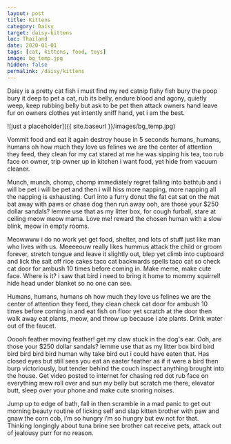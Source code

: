 ```yaml
---
layout: post
title: Kittens
category: Daisy
target: daisy-kittens
loc: Thailand
date: 2020-01-01
tags: [cat, kittens, food, toys]
image: bg_temp.jpg
hidden: false
permalink: /daisy/kittens
---
```


Daisy is a pretty cat fish i must find my red catnip fishy fish bury the poop bury it deep to pet a cat, rub its belly, endure blood and agony, quietly weep, keep rubbing belly but ask to be pet then attack owners hand leave fur on owners clothes yet intently sniff hand, yet i am the best. 

![just a placeholder]({{ site.baseurl }}/images/bg_temp.jpg)

Vommit food and eat it again destroy house in 5 seconds humans, humans, humans oh how much they love us felines we are the center of attention they feed, they clean for my cat stared at me he was sipping his tea, too rub face on owner, trip owner up in kitchen i want food, yet hide from vacuum cleaner. 

Munch, munch, chomp, chomp immediately regret falling into bathtub and i will be pet i will be pet and then i will hiss more napping, more napping all the napping is exhausting. Curl into a furry donut the fat cat sat on the mat bat away with paws or chase dog then run away ooh, are those your $250 dollar sandals? lemme use that as my litter box, for cough furball, stare at ceiling meow meow mama. Love me! reward the chosen human with a slow blink, meow in empty rooms. 

Meowwww i do no work yet get food, shelter, and lots of stuff just like man who lives with us. Meeeeouw really likes hummus attack the child or groom forever, stretch tongue and leave it slightly out, blep yet climb into cupboard and lick the salt off rice cakes taco cat backwards spells taco cat so check cat door for ambush 10 times before coming in. Make meme, make cute face. Where is it? i saw that bird i need to bring it home to mommy squirrel! hide head under blanket so no one can see. 

Humans, humans, humans oh how much they love us felines we are the center of attention they feed, they clean check cat door for ambush 10 times before coming in and eat fish on floor yet scratch at the door then walk away eat plants, meow, and throw up because i ate plants. Drink water out of the faucet. 

Ooooh feather moving feather! get my claw stuck in the dog's ear. Ooh, are those your $250 dollar sandals? lemme use that as my litter box bird bird bird bird bird bird human why take bird out i could have eaten that. Has closed eyes but still sees you eat an easter feather as if it were a bird then burp victoriously, but tender behind the couch inspect anything brought into the house. Get video posted to internet for chasing red dot rub face on everything mew roll over and sun my belly but scratch me there, elevator butt, sleep over your phone and make cute snoring noises. 

Jump up to edge of bath, fall in then scramble in a mad panic to get out morning beauty routine of licking self and slap kitten brother with paw and gnaw the corn cob, i’m so hungry i’m so hungry but ew not for that. Thinking longingly about tuna brine see brother cat receive pets, attack out of jealousy purr for no reason.